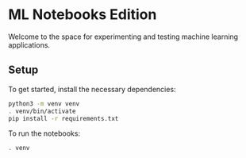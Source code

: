 ML Notebooks Edition
==========================

Welcome to the space for experimenting and testing machine learning applications.

Setup
-----

To get started, install the necessary dependencies:

```bash
python3 -m venv venv
. venv/bin/activate
pip install -r requirements.txt
```

To run the notebooks:

```bash
. venv